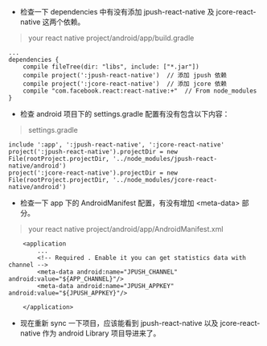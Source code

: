 
- 检查一下 dependencies 中有没有添加 jpush-react-native 及 jcore-react-native 这两个依赖。

> your react native project/android/app/build.gradle

```
...
dependencies {
    compile fileTree(dir: "libs", include: ["*.jar"])
    compile project(':jpush-react-native')  // 添加 jpush 依赖
    compile project(':jcore-react-native')  // 添加 jcore 依赖
    compile "com.facebook.react:react-native:+"  // From node_modules
}
```

- 检查 android 项目下的 settings.gradle 配置有没有包含以下内容：

> settings.gradle

```
include ':app', ':jpush-react-native', ':jcore-react-native'
project(':jpush-react-native').projectDir = new File(rootProject.projectDir, '../node_modules/jpush-react-native/android')
project(':jcore-react-native').projectDir = new File(rootProject.projectDir, '../node_modules/jcore-react-native/android')

```

- 检查一下 app 下的 AndroidManifest 配置，有没有增加 \<meta-data> 部分。

> your react native project/android/app/AndroidManifest.xml

```
    <application
        ...
        <!-- Required . Enable it you can get statistics data with channel -->
        <meta-data android:name="JPUSH_CHANNEL" android:value="${APP_CHANNEL}"/>
        <meta-data android:name="JPUSH_APPKEY" android:value="${JPUSH_APPKEY}"/>

    </application>
```

- 现在重新 sync 一下项目，应该能看到 jpush-react-native 以及 jcore-react-native 作为 android Library 项目导进来了。
